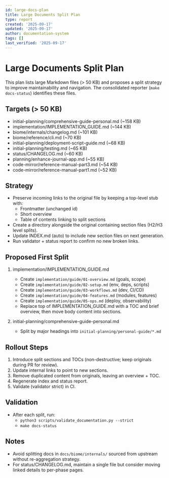 ```yaml
---
id: large-docs-plan
title: Large Documents Split Plan
type: report
created: '2025-09-17'
updated: '2025-09-17'
author: documentation-system
tags: []
last_verified: '2025-09-17'
---
```


# Large Documents Split Plan

This plan lists large Markdown files (> 50 KB) and proposes a split strategy to improve maintainability and navigation. The consolidated reporter (`make docs-status`) identifies these files.

## Targets (> 50 KB)

- initial-planning/comprehensive-guide-personal.md (~158 KB)
- implementation/IMPLEMENTATION_GUIDE.md (~144 KB)
- biome/internals/changelog.md (~101 KB)
- biome/reference/cli.md (~70 KB)
- initial-planning/deployment-script-guide.md (~68 KB)
- initial-planning/testing.md (~65 KB)
- status/CHANGELOG.md (~60 KB)
- planning/enhance-journal-app.md (~55 KB)
- code-mirror/reference-manual-part3.md (~54 KB)
- code-mirror/reference-manual-part1.md (~52 KB)

## Strategy

- Preserve incoming links to the original file by keeping a top-level stub with:
  - Frontmatter (unchanged id)
  - Short overview
  - Table of contents linking to split sections
- Create a directory alongside the original containing section files (H2/H3 level splits).
- Update INDEX.md (auto) to include new section files on next generation.
- Run validator + status report to confirm no new broken links.

## Proposed First Split

1) implementation/IMPLEMENTATION_GUIDE.md
   - Create `implementation/guide/01-overview.md` (goals, scope)
   - Create `implementation/guide/02-setup.md` (env, deps, scripts)
   - Create `implementation/guide/03-workflows.md` (dev, CI/CD)
   - Create `implementation/guide/04-features.md` (modules, features)
   - Create `implementation/guide/05-ops.md` (deploy, observability)
   - Replace top of IMPLEMENTATION_GUIDE.md with a TOC and brief overview, then move body content into sections.

2) initial-planning/comprehensive-guide-personal.md
   - Split by major headings into `initial-planning/personal-guide/*.md`

## Rollout Steps

1. Introduce split sections and TOCs (non-destructive; keep originals during PR for review).
2. Update internal links to point to new sections.
3. Remove duplicated content from originals, leaving an overview + TOC.
4. Regenerate index and status report.
5. Validate (validator strict) in CI.

## Validation

- After each split, run:
  - `python3 scripts/validate_documentation.py --strict`
  - `make docs-status`

## Notes

- Avoid splitting docs in `docs/biome/internals/` sourced from upstream without re-aggregation strategy.
- For status/CHANGELOG.md, maintain a single file but consider moving linked details to per-phase pages.

